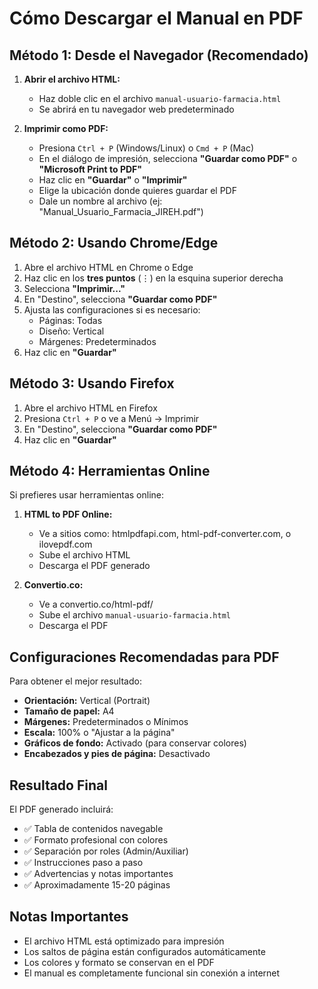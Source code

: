 # Cómo Descargar el Manual en PDF

## Método 1: Desde el Navegador (Recomendado)

1. **Abrir el archivo HTML:**
   - Haz doble clic en el archivo `manual-usuario-farmacia.html`
   - Se abrirá en tu navegador web predeterminado

2. **Imprimir como PDF:**
   - Presiona `Ctrl + P` (Windows/Linux) o `Cmd + P` (Mac)
   - En el diálogo de impresión, selecciona **"Guardar como PDF"** o **"Microsoft Print to PDF"**
   - Haz clic en **"Guardar"** o **"Imprimir"**
   - Elige la ubicación donde quieres guardar el PDF
   - Dale un nombre al archivo (ej: "Manual_Usuario_Farmacia_JIREH.pdf")

## Método 2: Usando Chrome/Edge

1. Abre el archivo HTML en Chrome o Edge
2. Haz clic en los **tres puntos** (⋮) en la esquina superior derecha
3. Selecciona **"Imprimir..."**
4. En "Destino", selecciona **"Guardar como PDF"**
5. Ajusta las configuraciones si es necesario:
   - Páginas: Todas
   - Diseño: Vertical
   - Márgenes: Predeterminados
6. Haz clic en **"Guardar"**

## Método 3: Usando Firefox

1. Abre el archivo HTML en Firefox
2. Presiona `Ctrl + P` o ve a Menú → Imprimir
3. En "Destino", selecciona **"Guardar como PDF"**
4. Haz clic en **"Guardar"**

## Método 4: Herramientas Online

Si prefieres usar herramientas online:

1. **HTML to PDF Online:**
   - Ve a sitios como: htmlpdfapi.com, html-pdf-converter.com, o ilovepdf.com
   - Sube el archivo HTML
   - Descarga el PDF generado

2. **Convertio.co:**
   - Ve a convertio.co/html-pdf/
   - Sube el archivo `manual-usuario-farmacia.html`
   - Descarga el PDF

## Configuraciones Recomendadas para PDF

Para obtener el mejor resultado:

- **Orientación:** Vertical (Portrait)
- **Tamaño de papel:** A4
- **Márgenes:** Predeterminados o Mínimos
- **Escala:** 100% o "Ajustar a la página"
- **Gráficos de fondo:** Activado (para conservar colores)
- **Encabezados y pies de página:** Desactivado

## Resultado Final

El PDF generado incluirá:
- ✅ Tabla de contenidos navegable
- ✅ Formato profesional con colores
- ✅ Separación por roles (Admin/Auxiliar)
- ✅ Instrucciones paso a paso
- ✅ Advertencias y notas importantes
- ✅ Aproximadamente 15-20 páginas

## Notas Importantes

- El archivo HTML está optimizado para impresión
- Los saltos de página están configurados automáticamente
- Los colores y formato se conservan en el PDF
- El manual es completamente funcional sin conexión a internet